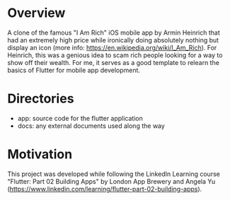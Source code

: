 # Overview

A clone of the famous "I Am Rich" iOS mobile app by Armin Heinrich that had an extremely high price while ironically doing absolutely nothing but display an icon (more info: https://en.wikipedia.org/wiki/I_Am_Rich). For Heinrich, this was a genious idea to scam rich people looking for a way to show off their wealth. For me, it serves as a good template to relearn the basics of Flutter for mobile app development. 

# Directories

- app: source code for the flutter application
- docs: any external documents used along the way

# Motivation

This project was developed while following the LinkedIn Learning course "Flutter: Part 02 Building Apps" by London App Brewery and Angela Yu (https://www.linkedin.com/learning/flutter-part-02-building-apps).